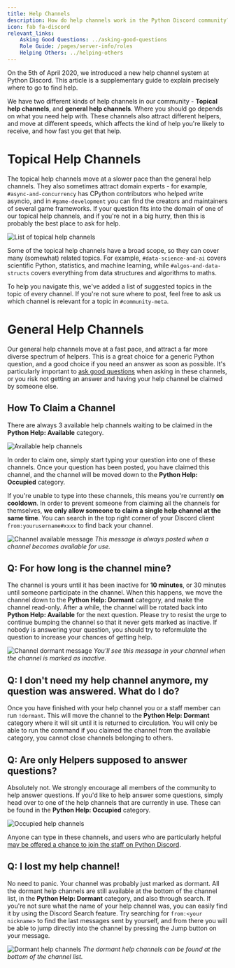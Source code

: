 ```yaml
---
title: Help Channels
description: How do help channels work in the Python Discord community?
icon: fab fa-discord
relevant_links:
    Asking Good Questions: ../asking-good-questions
    Role Guide: /pages/server-info/roles
    Helping Others: ../helping-others
---
```


On the 5th of April 2020, we introduced a new help channel system at Python Discord. This article is a supplementary guide to explain precisely where to go to find help.

We have two different kinds of help channels in our community - **Topical help channels**, and **general help channels**.
Where you should go depends on what you need help with.
These channels also attract different helpers, and move at different speeds, which affects the kind of help you're likely to receive, and how fast you get that help.

# Topical Help Channels

The topical help channels move at a slower pace than the general help channels.
They also sometimes attract domain experts - for example, `#async-and-concurrency` has CPython contributors who helped write asyncio, and in `#game-development` you can find the creators and maintainers of several game frameworks.
If your question fits into the domain of one of our topical help channels, and if you're not in a big hurry, then this is probably the best place to ask for help.

![List of topical help channels](/static/images/content/help_channels/topical_channels.png)

Some of the topical help channels have a broad scope, so they can cover many (somewhat) related topics.
For example, `#data-science-and-ai` covers scientific Python, statistics, and machine learning, while `#algos-and-data-structs` covers everything from data structures and algorithms to maths.

To help you navigate this, we've added a list of suggested topics in the topic of every channel.
If you're not sure where to post, feel free to ask us which channel is relevant for a topic in `#community-meta`.

# General Help Channels

Our general help channels move at a fast pace, and attract a far more diverse spectrum of helpers.
This is a great choice for a generic Python question, and a good choice if you need an answer as soon as possible.
It's particularly important to [ask good questions](../asking-good-questions) when asking in these channels, or you risk not getting an answer and having your help channel be claimed by someone else.

## How To Claim a Channel

There are always 3 available help channels waiting to be claimed in the **Python Help: Available** category.

![Available help channels](/static/images/content/help_channels/available_channels.png)

In order to claim one, simply start typing your question into one of these channels. Once your question has been posted, you have claimed this channel, and the channel will be moved down to the **Python Help: Occupied** category.

If you're unable to type into these channels, this means you're currently **on cooldown**. In order to prevent someone from claiming all the channels for themselves, **we only allow someone to claim a single help channel at the same time**. You can search in the top right corner of your Discord client `from:yourusername#xxxx` to find back your channel.

![Channel available message](/static/images/content/help_channels/available_message.png)
*This message is always posted when a channel becomes available for use.*

## Q: For how long is the channel mine?

The channel is yours until it has been inactive for **10 minutes**, or 30 minutes until someone participate in the channel. When this happens, we move the channel down to the **Python Help: Dormant** category, and make the channel read-only. After a while, the channel will be rotated back into **Python Help: Available** for the next question. Please try to resist the urge to continue bumping the channel so that it never gets marked as inactive. If nobody is answering your question, you should try to reformulate the question to increase your chances of getting help.

![Channel dormant message](/static/images/content/help_channels/dormant_message.png)
*You'll see this message in your channel when the channel is marked as inactive.*

## Q: I don't need my help channel anymore, my question was answered. What do I do?

Once you have finished with your help channel you or a staff member can run `!dormant`. This will move the channel to the **Python Help: Dormant** category where it will sit until it is returned to circulation. You will only be able to run the command if you claimed the channel from the available category, you cannot close channels belonging to others.

## Q: Are only Helpers supposed to answer questions?

Absolutely not. We strongly encourage all members of the community to help answer questions. If you'd like to help answer some questions, simply head over to one of the help channels that are currently in use. These can be found in the **Python Help: Occupied** category.

![Occupied help channels](/static/images/content/help_channels/occupied_channels.png)

Anyone can type in these channels, and users who are particularly helpful [may be offered a chance to join the staff on Python Discord](/pages/server-info/roles/#note-regarding-staff-roles).

## Q: I lost my help channel!

No need to panic.
Your channel was probably just marked as dormant.
All the dormant help channels are still available at the bottom of the channel list, in the **Python Help: Dormant** category, and also through search.
If you're not sure what the name of your help channel was, you can easily find it by using the Discord Search feature.
Try searching for `from:<your nickname>` to find the last messages sent by yourself, and from there you will be able to jump directly into the channel by pressing the Jump button on your message.

![Dormant help channels](/static/images/content/help_channels/dormant_channels.png)
*The dormant help channels can be found at the bottom of the channel list.*
